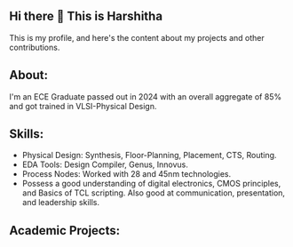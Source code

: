 ## Hi there 👋 This is Harshitha
This is my profile, and here's the content about my projects and other contributions. 
<!--
**tunikipatiharshitha/tunikipatiharshitha** is a ✨ _special_ ✨ repository because its `README.md` (this file) appears on your GitHub profile.
Here are some ideas to get you started:
- 🔭 I’m currently working on ...
-->
## About:
I'm an ECE Graduate passed out in 2024 with an overall aggregate of 85% and got trained in VLSI-Physical Design.
## Skills:
* Physical Design: Synthesis, Floor-Planning, Placement, CTS, Routing.
* EDA Tools: Design Compiler, Genus, Innovus.
* Process Nodes: Worked with 28 and 45nm technologies.
* Possess a good understanding of digital electronics, CMOS principles, and Basics of TCL scripting. Also good at communication, presentation, and leadership skills.
## Academic Projects:



  
